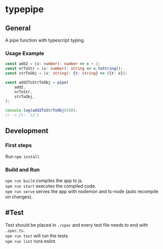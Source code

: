 # typepipe
## General
A pipe function with typescript typing.
### Usage Example
```ts
const add2 = (x: number): number => x + 2;
const nrToStr = (x: number): string => x.toString();
const strToObj = (x: string): {t: string} => ({t: x});

const add2ToStrToObj = pipe(
    add2,
    nrToStr,
    strToObj,
);

console.log(add2ToStrToObj(10));
// -> {t: '12'}
```

## Development
### First steps
Run `npm install`

### Build and Run
`npm run build` compiles the app to js.  
`npm run start` executes the compiled code.  
`npm run serve` serves the app with nodemon and ts-node (auto recompile on changes).  

## #Test
Test should be placed in `./spec` and every test file needs to end with `.spec.ts`.  
`npm run test` will run the tests.  
`npm run lint` runs eslint.
